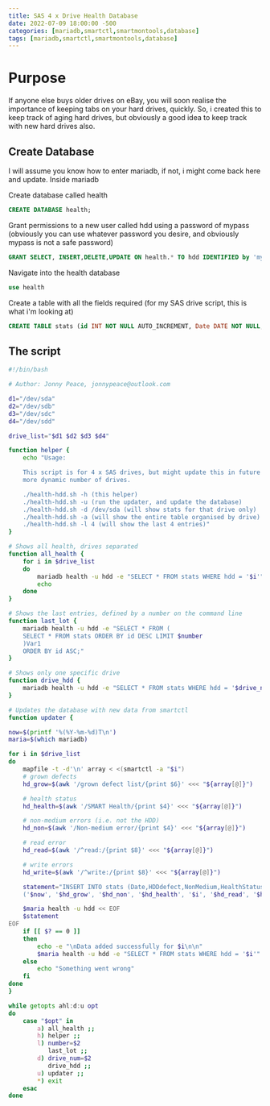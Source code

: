 ```yaml
---
title: SAS 4 x Drive Health Database
date: 2022-07-09 18:00:00 -500
categories: [mariadb,smartctl,smartmontools,database]
tags: [mariadb,smartctl,smartmontools,database]
---
```


# Purpose

If anyone else buys older drives on eBay, you will soon realise the importance of keeping tabs on your hard drives, quickly. So, i created this to keep track of aging hard drives, but obviously a good idea to keep track with new hard drives also.

## Create Database

I will assume you know how to enter mariadb, if not, i might come back here and update.
Inside mariadb

Create database called health
```sql
CREATE DATABASE health;
```

Grant permissions to a new user called hdd using a password of mypass (obviously you can use whatever password you desire, and obviously mypass is not a safe password)
```sql
GRANT SELECT, INSERT,DELETE,UPDATE ON health.* TO hdd IDENTIFIED by 'mypass';
```

Navigate into the health database
```sql
use health
```

Create a table with all the fields required (for my SAS drive script, this is what i'm looking at)
```sql
CREATE TABLE stats (id INT NOT NULL AUTO_INCREMENT, Date DATE NOT NULL, HDDdefect INT NOT NULL, NonMedium INT NOT NULL, HealthStatus VARCHAR(20) NOT NULL, ReadErr INT NOT NULL, WriteErr INT NOT NULL, HDD VARCHAR(15) NOT NULL, primary key (id));
```

## The script

```bash
#!/bin/bash

# Author: Jonny Peace, jonnypeace@outlook.com

d1="/dev/sda"
d2="/dev/sdb"
d3="/dev/sdc"
d4="/dev/sdd"

drive_list="$d1 $d2 $d3 $d4"

function helper {
	echo "Usage:

	This script is for 4 x SAS drives, but might update this in future for SATA and
	more dynamic number of drives.

	./health-hdd.sh -h (this helper)
	./health-hdd.sh -u (run the updater, and update the database)
	./health-hdd.sh -d /dev/sda (will show stats for that drive only)
	./health-hdd.sh -a (will show the entire table organised by drive)
	./health-hdd.sh -l 4 (will show the last 4 entries)"
}

# Shows all health, drives separated
function all_health {
	for i in $drive_list
	do
		mariadb health -u hdd -e "SELECT * FROM stats WHERE hdd = '$i'"
		echo
	done
}

# Shows the last entries, defined by a number on the command line
function last_lot {
	mariadb health -u hdd -e "SELECT * FROM (
	SELECT * FROM stats ORDER BY id DESC LIMIT $number 
	)Var1
	ORDER BY id ASC;"
}

# Shows only one specific drive
function drive_hdd {
	mariadb health -u hdd -e "SELECT * FROM stats WHERE hdd = '$drive_num'"
}

# Updates the database with new data from smartctl
function updater {

now=$(printf '%(%Y-%m-%d)T\n')
maria=$(which mariadb)

for i in $drive_list
do
	mapfile -t -d'\n' array < <(smartctl -a "$i")
	# grown defects
	hd_grow=$(awk '/grown defect list/{print $6}' <<< "${array[@]}")

	# health status
	hd_health=$(awk '/SMART Health/{print $4}' <<< "${array[@]}")

	# non-medium errors (i.e. not the HDD)
	hd_non=$(awk '/Non-medium error/{print $4}' <<< "${array[@]}")

	# read error
	hd_read=$(awk '/^read:/{print $8}' <<< "${array[@]}")

	# write errors
	hd_write=$(awk '/^write:/{print $8}' <<< "${array[@]}")

	statement="INSERT INTO stats (Date,HDDdefect,NonMedium,HealthStatus,HDD,ReadErr,WriteErr) VALUES
	('$now', '$hd_grow', '$hd_non', '$hd_health', '$i', '$hd_read', '$hd_write')"

	$maria health -u hdd << EOF
	$statement
EOF
	if [[ $? == 0 ]]
	then
		echo -e "\nData added successfully for $i\n\n"
		$maria health -u hdd -e "SELECT * FROM stats WHERE hdd = '$i'"
	else
		echo "Something went wrong"
	fi
done
}

while getopts ahl:d:u opt
do
	case "$opt" in
		a) all_health ;;
		h) helper ;;
		l) number=$2
		   last_lot ;;
		d) drive_num=$2
		   drive_hdd ;;
		u) updater ;;
		*) exit
	esac
done

```
